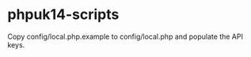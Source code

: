 phpuk14-scripts
===============

Copy config/local.php.example to config/local.php and populate the API keys.
